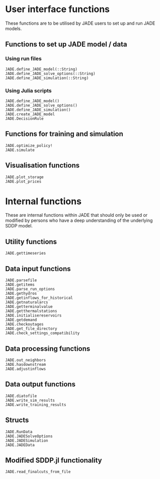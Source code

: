 # User interface functions
These functions are to be utilised by JADE users to set up and run JADE models.

## Functions to set up JADE model / data

### Using run files
```@docs
JADE.define_JADE_model(::String)
JADE.define_JADE_solve_options(::String)
JADE.define_JADE_simulation(::String)
```

### Using Julia scripts
```@docs
JADE.define_JADE_model()
JADE.define_JADE_solve_options()
JADE.define_JADE_simulation()
JADE.create_JADE_model
JADE.DecisionRule
```

## Functions for training and simulation
```@docs
JADE.optimize_policy!
JADE.simulate
```

## Visualisation functions
```@docs
JADE.plot_storage
JADE.plot_prices
```

# Internal functions
These are internal functions within JADE that should only be used or modified
by persons who have a deep understanding of the underlying SDDP model.

## Utility functions

```@docs
JADE.gettimeseries
```

## Data input functions
```@docs
JADE.parsefile
JADE.getitems
JADE.parse_run_options
JADE.gethydros
JADE.getinflows_for_historical
JADE.getnaturalarcs
JADE.getterminalvalue
JADE.getthermalstations
JADE.initialisereservoirs
JADE.getdemand
JADE.checkoutages
JADE.get_file_directory
JADE.check_settings_compatibility
```

## Data processing functions
```@docs
JADE.out_neighbors
JADE.hasdownstream
JADE.adjustinflows
```

## Data output functions
```@docs
JADE.diatofile
JADE.write_sim_results
JADE.write_training_results
```

## Structs
```@docs
JADE.RunData
JADE.JADESolveOptions
JADE.JADESimulation
JADE.JADEData
```

## Modified SDDP.jl functionality
```@docs
JADE.read_finalcuts_from_file
```
